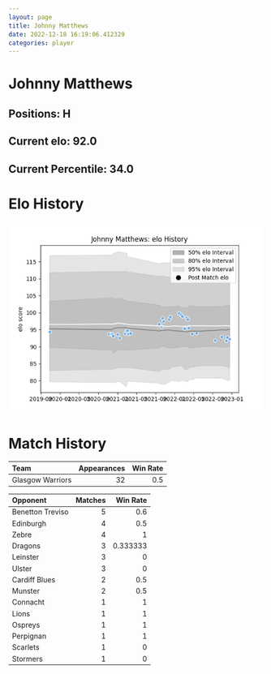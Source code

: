```yaml
---  
layout: page  
title: Johnny Matthews  
date: 2022-12-18 16:19:06.412329  
categories: player  
---
```

# Johnny Matthews

## Positions: H

## Current elo: 92.0

## Current Percentile: 34.0

# Elo History


![elo history](history_JohnnyMatthews.png)
# Match History


| Team             |   Appearances |   Win Rate |
|:-----------------|--------------:|-----------:|
| Glasgow Warriors |            32 |        0.5 |

| Opponent         |   Matches |   Win Rate |
|:-----------------|----------:|-----------:|
| Benetton Treviso |         5 |   0.6      |
| Edinburgh        |         4 |   0.5      |
| Zebre            |         4 |   1        |
| Dragons          |         3 |   0.333333 |
| Leinster         |         3 |   0        |
| Ulster           |         3 |   0        |
| Cardiff Blues    |         2 |   0.5      |
| Munster          |         2 |   0.5      |
| Connacht         |         1 |   1        |
| Lions            |         1 |   1        |
| Ospreys          |         1 |   1        |
| Perpignan        |         1 |   1        |
| Scarlets         |         1 |   0        |
| Stormers         |         1 |   0        |